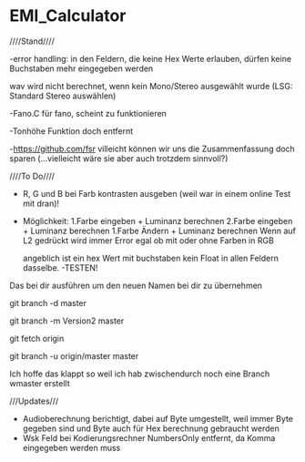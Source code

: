 # EMI_Calculator
////Stand////

-error handling: in den Feldern, die keine Hex Werte erlauben, dürfen keine Buchstaben mehr eingegeben werden

wav wird nicht berechnet, wenn kein Mono/Stereo ausgewählt wurde (LSG: Standard Stereo auswählen)

-Fano.C für fano, scheint zu funktionieren

-Tonhöhe Funktion doch entfernt

-https://github.com/fsr villeicht können wir uns die Zusammenfassung doch sparen (...vielleicht wäre sie aber auch trotzdem sinnvoll?)




////To Do////
- R, G und B bei Farb kontrasten ausgeben (weil war in einem online Test mit dran)!
- Möglichkeit:  1.Farbe eingeben + Luminanz berechnen
                2.Farbe eingeben + Luminanz berechnen
                1.Farbe Ändern + Luminanz berechnen
                Wenn auf L2 gedrückt wird immer Error egal ob mit oder ohne Farben in RGB
                
     angeblich ist ein hex Wert mit buchstaben kein Float in allen Feldern dasselbe.
-TESTEN!



Das bei dir ausführen um den neuen Namen bei dir zu übernehmen

  git branch -d master

  git branch -m Version2 master

  git fetch origin

  git branch -u origin/master master

Ich hoffe das klappt so weil ich hab zwischendurch noch eine Branch wmaster erstellt

///Updates///
- Audioberechnung berichtigt, dabei auf Byte umgestellt, weil immer Byte gegeben sind und Byte auch für Hex berechnung gebraucht werden
- Wsk Feld bei Kodierungsrechner NumbersOnly entfernt, da Komma eingegeben werden muss




